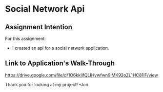 # **Social Network Api**

## **Assignment Intention**

For this assignment:

- I created an api for a social network application.

## **Link to Application's Walk-Through**

https://drive.google.com/file/d/1O6kkIjfQLIHvwfwn9lMK92oZL1HC81IF/view

Thank you for looking at my project!
-Jon
